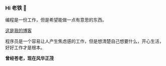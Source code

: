 ### Hi 老铁 👋

编程是一份工作，但是希望能做一点有意思的东西。


[这是我的博客](https://github.com/strongcode9527/blog)

程序员是一个容易让人产生焦虑感的工作，但是想清楚自己想要什么，开心生活，好好工作才是根本。

**曾经苍老，现在风华正茂**
